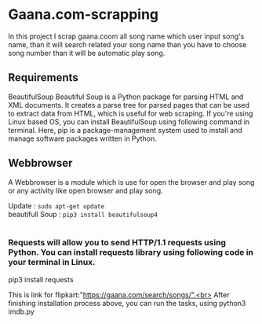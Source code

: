 # Gaana.com-scrapping

In this project I scrap gaana.coom all song name which user input song's name,
than it will search related your song name than you have to choose song number than it will be automatic play song.


## Requirements
BeautifulSoup
Beautiful Soup is a Python package for parsing HTML and XML documents. It creates a parse tree for parsed pages that can be used to extract data from HTML,
which is useful for web scraping.
If you're using Linux based OS, you can install BeautifulSoup using following command in terminal.
Here, pip is a package-management system used to install and manage software packages written in Python.

## Webbrowser
A Webbrowser is a module which is use for open the browser and play song or any activity like open browser and play song.

Update : `sudo apt-get update`<br>
beautifull Soup : `pip3 install beautifulsoup4`<br><br>

### Requests will allow you to send HTTP/1.1 requests using Python. You can install requests library using following code in your terminal in Linux.

pip3 install requests<br>


This is link for flipkart:"https://gaana.com/search/songs/".<br>
After finishing installation process above, you can run the tasks, using python3 imdb.py


